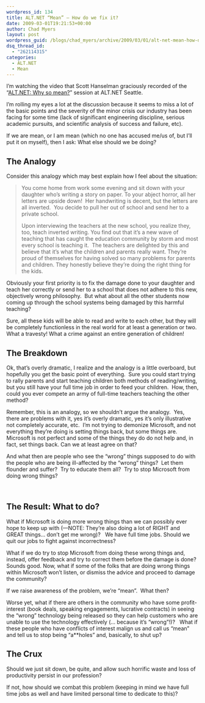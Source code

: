 ```yaml
---
wordpress_id: 134
title: ALT.NET “Mean” – How do we fix it?
date: 2009-03-01T19:21:53+00:00
author: Chad Myers
layout: post
wordpress_guid: /blogs/chad_myers/archive/2009/03/01/alt-net-mean-how-do-we-fix-it.aspx
dsq_thread_id:
  - "262114315"
categories:
  - ALT.NET
  - Mean
---
```

I’m watching the video that Scott Hanselman graciously recorded of the “[ALT.NET: Why so mean?](http://www.kyte.tv/shanselman#uri=channels/240253/361169)” session at ALT.NET Seattle.

I’m rolling my eyes a lot at the discussion because it seems to miss a lot of the basic points and the severity of the minor crisis our industry has been facing for some time (lack of significant engineering discipline, serious academic pursuits, and scientific analysis of success and failure, etc).

If we are mean, or I am mean (which no one has accused me/us of, but I’ll put it on myself), then I ask: What else should we be doing?

## The Analogy

Consider this analogy which may best explain how I feel about the situation:

> You come home from work some evening and sit down with your daughter who’s writing a story on paper. To your abject horror, all her letters are upside down!&#160; Her handwriting is decent, but the letters are all inverted.&#160; You decide to pull her out of school and send her to a private school. 
> 
> Upon interviewing the teachers at the new school, you realize they, too, teach inverted writing. You find out that it’s a new wave of teaching that has caught the education community by storm and most every school is teaching it.&#160; The teachers are delighted by this and believe that it’s what the children and parents really want. They’re proud of themselves for having solved so many problems for parents and children. They honestly believe they’re doing the right thing for the kids.

Obviously your first priority is to fix the damage done to your daughter and teach her correctly or send her to a school that does not adhere to this new, objectively wrong philosophy.&#160; But what about all the other students now coming up through the school systems being damaged by this harmful teaching?&#160; 

Sure, all these kids will be able to read and write to each other, but they will be completely functionless in the real world for at least a generation or two.&#160; What a travesty! What a crime against an entire generation of children!&#160; 

## The Breakdown

Ok, that’s overly dramatic, I realize and the analogy is a little overboard, but hopefully you get the basic point of everything.&#160; Sure you could start trying to rally parents and start teaching children both methods of reading/writing, but you still have your full time job in order to feed your children.&#160; How, then, could you ever compete an army of full-time teachers teaching the other method?

Remember, this is an analogy, so we shouldn’t argue the analogy.&#160; Yes, there are problems with it, yes it’s overly dramatic, yes it’s only illustrative not completely accurate, etc.&#160; I’m not trying to demonize Microsoft, and not everything they’re doing is setting things back, but some things are. Microsoft is not perfect and some of the things they do do not help and, in fact, set things back. Can we at least agree on that?

And what then are people who see the “wrong” things supposed to do with the people who are being ill-affected by the “wrong” things?&#160; Let them flounder and suffer?&#160; Try to educate them all?&#160; Try to stop Microsoft from doing wrong things?

&#160;

## The Result: What to do?

What if Microsoft is doing more wrong things than we can possibly ever hope to keep up with (—NOTE: They’re also doing a lot of RIGHT and GREAT things… don’t get me wrong)?&#160;&#160; We have full time jobs. Should we quit our jobs to fight against incorrectness?

What if we do try to stop Microsoft from doing these wrong things and, instead, offer feedback and try to correct them before the damage is done?&#160; Sounds good. Now, what if some of the folks that are doing wrong things within Microsoft won’t listen, or dismiss the advice and proceed to damage the community?

If we raise awareness of the problem, we’re “mean”.&#160; What then?

Worse yet, what if there are others in the community who have some profit-interest (book deals, speaking engagements, lucrative contracts) in seeing the “wrong” technology being released so they can help customers who are unable to use the technology effectively (… because it’s “wrong”!)?&#160;&#160; What if these people who have conflicts of interest malign us and call us “mean” and tell us to stop being “a**holes” and, basically, to shut up?

## The Crux

Should we just sit down, be quite, and allow such horrific waste and loss of productivity persist in our profession?

If not, how should we combat this problem (keeping in mind we have full time jobs as well and have limited personal time to dedicate to this)?